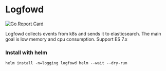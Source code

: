 # Logfowd

[![Go Report Card](https://goreportcard.com/badge/github.com/soulgarden/logfowd)](https://goreportcard.com/report/github.com/soulgarden/logfowd)

Logfowd collects events from k8s and sends it to elasticsearch. The main goal is low memory and cpu consumption.
Support ES 7.x

### Install with helm

    helm install -n=logging logfowd helm --wait --dry-run